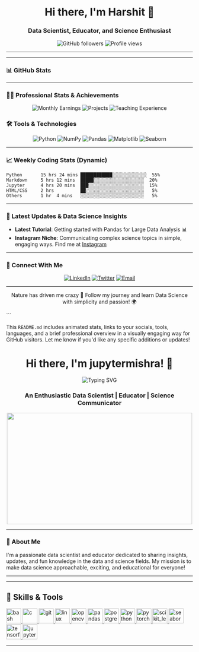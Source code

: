 

<h1 align="center">Hi there, I'm Harshit 👋</h1>
<h3 align="center">Data Scientist, Educator, and Science Enthusiast</h3>

<p align="center">
  <img src="https://img.shields.io/github/followers/datasciencegrok?label=Followers&style=social" alt="GitHub followers" />
  <img src="https://komarev.com/ghpvc/?username=datasciencegrok&label=Profile%20views&color=0e75b6&style=flat" alt="Profile views" />
</p>

---



---

### 📊 GitHub Stats


---

### 🧑‍🏫 Professional Stats & Achievements

<p align="center">
  <img src="https://img.shields.io/badge/Monthly%20Earnings-%24300-orange" alt="Monthly Earnings"/>
  <img src="https://img.shields.io/badge/Data%20Science%20Projects-50%2B-blue" alt="Projects"/>
  <img src="https://img.shields.io/badge/Years%20Teaching%20Experience-2+-green" alt="Teaching Experience"/>
</p>

### 🛠️ Tools & Technologies

<p align="center">
  <img src="https://img.shields.io/badge/Python-FFD43B?style=for-the-badge&logo=python&logoColor=blue" alt="Python"/>
  <img src="https://img.shields.io/badge/NumPy-013243?style=for-the-badge&logo=numpy&logoColor=white" alt="NumPy"/>
  <img src="https://img.shields.io/badge/Pandas-150458?style=for-the-badge&logo=pandas&logoColor=white" alt="Pandas"/>
  <img src="https://img.shields.io/badge/Matplotlib-8A2BE2?style=for-the-badge&logo=python&logoColor=white" alt="Matplotlib"/>
  <img src="https://img.shields.io/badge/Seaborn-8A2BE2?style=for-the-badge&logo=python&logoColor=white" alt="Seaborn"/>
</p>

---

### 📈 Weekly Coding Stats (Dynamic)

<!--START_SECTION:waka-->
```text
Python       15 hrs 24 mins ████████████░░░░░░░░░░░░░  55%
Markdown     5 hrs 12 mins  █████░░░░░░░░░░░░░░░░░░░  20%
Jupyter      4 hrs 20 mins  ███░░░░░░░░░░░░░░░░░░░░░  15%
HTML/CSS     2 hrs          ██░░░░░░░░░░░░░░░░░░░░░░   5%
Others       1 hr  4 mins   ░░░░░░░░░░░░░░░░░░░░░░░░   5%
```
<!--END_SECTION:waka-->

---

### 🌟 Latest Updates & Data Science Insights

- **Latest Tutorial**: Getting started with Pandas for Large Data Analysis 📊
- **Instagram Niche**: Communicating complex science topics in simple, engaging ways. Find me at [Instagram](https://www.instagram.com/datasciencegrok/)

---

### 📩 Connect With Me

<p align="center">
  <a href="https://www.linkedin.com/in/datasciencegrok/" target="_blank"><img src="https://img.shields.io/badge/LinkedIn-blue?style=for-the-badge&logo=linkedin&logoColor=white" alt="LinkedIn"></a>
  <a href="https://twitter.com/datasciencegrok" target="_blank"><img src="https://img.shields.io/badge/Twitter-1DA1F2?style=for-the-badge&logo=twitter&logoColor=white" alt="Twitter"></a>
  <a href="mailto:datasciencegrok@example.com"><img src="https://img.shields.io/badge/Email-D14836?style=for-the-badge&logo=gmail&logoColor=white" alt="Email"></a>
</p>

---

<p align="center">Nature has driven me crazy 🌿 Follow my journey and learn Data Science with simplicity and passion! 🌍</p>
```

This `README.md` includes animated stats, links to your socials, tools, languages, and a brief professional overview in a visually engaging way for GitHub visitors. Let me know if you'd like any specific additions or updates!





<h1 align="center">Hi there, I'm jupytermishra! 👋</h1>
<p align="center">
  <img src="https://readme-typing-svg.demolab.com?font=Fira+Code&size=24&pause=1000&color=FF5733&center=true&vCenter=true&width=600&lines=Welcome+to+My+GitHub+Profile!;I'm+a+Lifelong+Learner+and+Educator;Explore%2C+Learn%2C+and+Grow+with+Me!;Every+Visit+Brings+New+Insights+%F0%9F%93%96" alt="Typing SVG">
</p>

<h3 align="center">An Enthusiastic Data Scientist | Educator | Science Communicator</h3>

<p align="center">
  <img src="https://media.giphy.com/media/2A75RyXVzzSI2bx4Gj/giphy.gif" width="500" height="300"/>
</p>

---

### 🚀 About Me
I'm a passionate data scientist and educator dedicated to sharing insights, updates, and fun knowledge in the data and science fields. My mission is to make data science approachable, exciting, and educational for everyone!

---



---

## 🧠 Skills & Tools
<p align="left">
  <a href="https://www.gnu.org/software/bash/" target="_blank" rel="noreferrer">
    <img src="https://www.vectorlogo.zone/logos/gnu_bash/gnu_bash-icon.svg" alt="bash" width="40" height="40"/>
  </a>
  <a href="https://www.cprogramming.com/" target="_blank" rel="noreferrer">
    <img src="https://raw.githubusercontent.com/devicons/devicon/master/icons/c/c-original.svg" alt="c" width="40" height="40"/>
  </a>
  <a href="https://git-scm.com/" target="_blank" rel="noreferrer">
    <img src="https://www.vectorlogo.zone/logos/git-scm/git-scm-icon.svg" alt="git" width="40" height="40"/>
  </a>
  <a href="https://www.linux.org/" target="_blank" rel="noreferrer">
    <img src="https://raw.githubusercontent.com/devicons/devicon/master/icons/linux/linux-original.svg" alt="linux" width="40" height="40"/>
  </a>
  <a href="https://opencv.org/" target="_blank" rel="noreferrer">
    <img src="https://www.vectorlogo.zone/logos/opencv/opencv-icon.svg" alt="opencv" width="40" height="40"/>
  </a>
  <a href="https://pandas.pydata.org/" target="_blank" rel="noreferrer">
    <img src="https://raw.githubusercontent.com/devicons/devicon/2ae2a900d2f041da66e950e4d48052658d850630/icons/pandas/pandas-original.svg" alt="pandas" width="40" height="40"/>
  </a>
  <a href="https://www.postgresql.org" target="_blank" rel="noreferrer">
    <img src="https://raw.githubusercontent.com/devicons/devicon/master/icons/postgresql/postgresql-original-wordmark.svg" alt="postgresql" width="40" height="40"/>
  </a>
  <a href="https://www.python.org" target="_blank" rel="noreferrer">
    <img src="https://raw.githubusercontent.com/devicons/devicon/master/icons/python/python-original.svg" alt="python" width="40" height="40"/>
  </a>
  <a href="https://pytorch.org/" target="_blank" rel="noreferrer">
    <img src="https://www.vectorlogo.zone/logos/pytorch/pytorch-icon.svg" alt="pytorch" width="40" height="40"/>
  </a>
  <a href="https://scikit-learn.org/" target="_blank" rel="noreferrer">
    <img src="https://upload.wikimedia.org/wikipedia/commons/0/05/Scikit_learn_logo_small.svg" alt="scikit_learn" width="40" height="40"/>
  </a>
  <a href="https://seaborn.pydata.org/" target="_blank" rel="noreferrer">
    <img src="https://seaborn.pydata.org/_images/logo-mark-lightbg.svg" alt="seaborn" width="40" height="40"/>
  </a>
  <a href="https://www.tensorflow.org" target="_blank" rel="noreferrer">
    <img src="https://www.vectorlogo.zone/logos/tensorflow/tensorflow-icon.svg" alt="tensorflow" width="40" height="40"/>
  </a>
  <a href="https://jupyter.org/" target="_blank" rel="noreferrer">
    <img src="https://upload.wikimedia.org/wikipedia/commons/3/38/Jupyter_logo.svg" alt="jupyter" width="40" height="40"/>
  </a>
</p>


---


